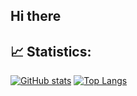 ## Hi there


## 📈 Statistics:
[![GitHub stats](https://github-readme-stats.vercel.app/api?username=DiogoHPS&count_private=true&show_icons=true&theme=react&bg_color=00000000&hide_border=true&rank_icon=github)](https://github.com/anuraghazra/github-readme-stats)
[![Top Langs](https://github-readme-stats.vercel.app/api/top-langs/?username=DiogoHPS&theme=react&bg_color=00000000&hide_border=true&layout=donut)](https://github.com/anuraghazra/github-readme-stats)
